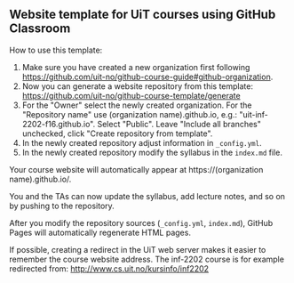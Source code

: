 

## Website template for UiT courses using GitHub Classroom

How to use this template:

1. Make sure you have created a new organization first following
   https://github.com/uit-no/github-course-guide#github-organization.
2. Now you can generate a website repository from this template:
   https://github.com/uit-no/github-course-template/generate
3. For the "Owner" select the newly created organization.
   For the "Repository name" use (organization name).github.io, e.g.:
   "uit-inf-2202-f16.github.io". Select "Public". Leave "Include all branches" unchecked,
   click "Create repository from template".
4. In the newly created repository adjust information in `_config.yml`.
5. In the newly created repository modify the syllabus in the `index.md` file.

Your course website will automatically appear at https://(organization name).github.io/.

You and the TAs can now update the syllabus, add lecture notes, and so on by
pushing to the repository.

After you modify the repository sources (`_config.yml`, `index.md`), GitHub Pages
will automatically regenerate HTML pages.

If possible, creating a redirect in the UiT web server makes it easier to
remember the course website address. The inf-2202 course is for example
redirected from: http://www.cs.uit.no/kursinfo/inf2202
